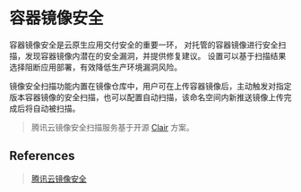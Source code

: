 # 容器镜像安全


容器镜像安全是云原生应用交付安全的重要一环，
对托管的容器镜像进行安全扫描，发现容器镜像内潜在的安全漏洞，并提供修复建议。
设置可以基于扫描结果选择阻断应用部署，有效降低生产环境漏洞风险。

镜像安全扫描功能内置在镜像仓库中，用户可在上传容器镜像后，主动触发对指定版本容器镜像的安全扫描，也可以配置自动扫描，该命名空间内新推送镜像上传完成后将自动被扫描。

> 腾讯云镜像安全扫描服务基于开源 [Clair](https://github.com/quay/clair) 方案。


## References

> [腾讯云镜像安全](https://cloud.tencent.com/document/product/1141/48185)
